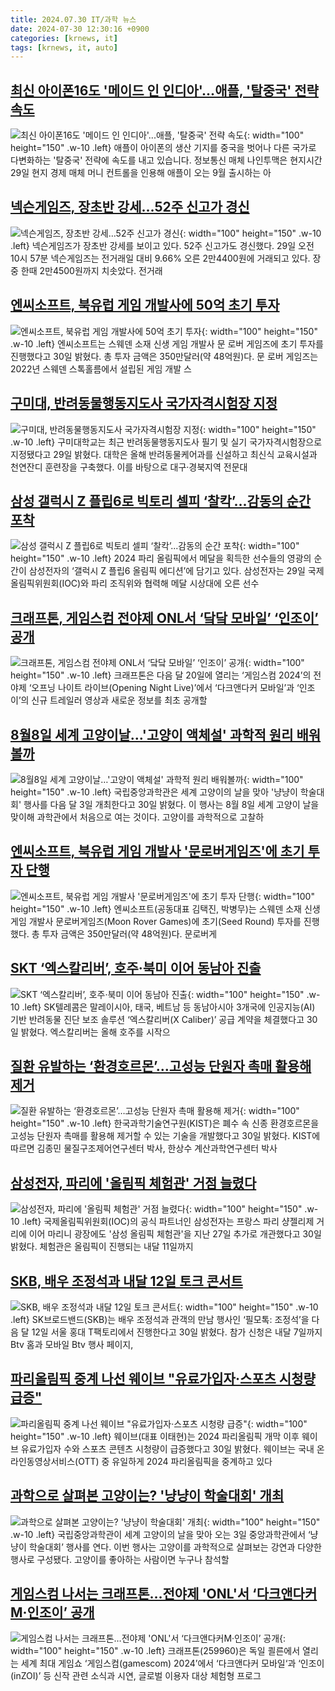 ```yaml
---
title: 2024.07.30 IT/과학 뉴스
date: 2024-07-30 12:30:16 +0900
categories: [krnews, it]
tags: [krnews, it, auto]
---
```

## [최신 아이폰16도 '메이드 인 인디아'...애플, '탈중국' 전략 속도](https://n.news.naver.com/mnews/article/374/0000395109)

![최신 아이폰16도 '메이드 인 인디아'...애플, '탈중국' 전략 속도](https://mimgnews.pstatic.net/image/origin/374/2024/07/30/395109.jpg?type=nf220_150){: width="100" height="150" .w-10 .left}
애플이 아이폰의 생산 기지를 중국을 벗어나 다른 국가로 다변화하는 '탈중국' 전략에 속도를 내고 있습니다. 정보통신 매체 나인투맥은 현지시간 29일 현지 경제 매체 머니 컨트롤을 인용해 애플이 오는 9월 출시하는 아

## [넥슨게임즈, 장초반 강세…52주 신고가 경신](https://n.news.naver.com/mnews/article/009/0005341954)

![넥슨게임즈, 장초반 강세…52주 신고가 경신](https://mimgnews.pstatic.net/image/origin/009/2024/07/29/5341954.jpg?type=nf220_150){: width="100" height="150" .w-10 .left}
넥슨게임즈가 장초반 강세를 보이고 있다. 52주 신고가도 경신했다. 29일 오전 10시 57분 넥슨게임즈는 전거래일 대비 9.66% 오른 2만4400원에 거래되고 있다. 장중 한때 2만4500원까지 치솟았다. 전거래

## [엔씨소프트, 북유럽 게임 개발사에 50억 초기 투자](https://n.news.naver.com/mnews/article/016/0002342763)

![엔씨소프트, 북유럽 게임 개발사에 50억 초기 투자](https://mimgnews.pstatic.net/image/origin/016/2024/07/30/2342763.jpg?type=nf220_150){: width="100" height="150" .w-10 .left}
엔씨소프트는 스웨덴 소재 신생 게임 개발사 문 로버 게임즈에 초기 투자를 진행했다고 30일 밝혔다. 총 투자 금액은 350만달러(약 48억원)다. 문 로버 게임즈는 2022년 스웨덴 스톡홀름에서 설립된 게임 개발 스

## [구미대, 반려동물행동지도사 국가자격시험장 지정](https://n.news.naver.com/mnews/article/008/0005070060)

![구미대, 반려동물행동지도사 국가자격시험장 지정](https://mimgnews.pstatic.net/image/origin/008/2024/07/29/5070060.jpg?type=nf220_150){: width="100" height="150" .w-10 .left}
구미대학교는 최근 반려동물행동지도사 필기 및 실기 국가자격시험장으로 지정됐다고 29일 밝혔다. 대학은 올해 반려동물케어과를 신설하고 최신식 교육시설과 천연잔디 훈련장을 구축했다. 이를 바탕으로 대구·경북지역 전문대

## [삼성 갤럭시 Z 플립6로 빅토리 셀피 ‘찰칵’...감동의 순간 포착](https://n.news.naver.com/mnews/article/366/0001008268)

![삼성 갤럭시 Z 플립6로 빅토리 셀피 ‘찰칵’...감동의 순간 포착](https://mimgnews.pstatic.net/image/origin/366/2024/07/29/1008268.jpg?type=nf220_150){: width="100" height="150" .w-10 .left}
2024 파리 올림픽에서 메달을 획득한 선수들의 영광의 순간이 삼성전자의 ‘갤럭시 Z 플립6 올림픽 에디션’에 담기고 있다. 삼성전자는 29일 국제올림픽위원회(IOC)와 파리 조직위와 협력해 메달 시상대에 오른 선수

## [크래프톤, 게임스컴 전야제 ONL서 ‘닼닼 모바일’ ‘인조이’ 공개](https://n.news.naver.com/mnews/article/005/0001714422)

![크래프톤, 게임스컴 전야제 ONL서 ‘닼닼 모바일’ ‘인조이’ 공개](https://mimgnews.pstatic.net/image/origin/005/2024/07/30/1714422.jpg?type=nf220_150){: width="100" height="150" .w-10 .left}
크래프톤은 다음 달 20일에 열리는 ‘게임스컴 2024’의 전야제 ‘오프닝 나이트 라이브(Opening Night Live)’에서 ‘다크앤다커 모바일’과 ‘인조이’의 신규 트레일러 영상과 새로운 정보를 최초 공개할

## [8월8일 세계 고양이날…'고양이 액체설' 과학적 원리 배워볼까](https://n.news.naver.com/mnews/article/421/0007696635)

![8월8일 세계 고양이날…'고양이 액체설' 과학적 원리 배워볼까](https://mimgnews.pstatic.net/image/origin/421/2024/07/30/7696635.jpg?type=nf220_150){: width="100" height="150" .w-10 .left}
국립중앙과학관은 세계 고양이의 날을 맞아 '냥냥이 학술대회' 행사를 다음 달 3일 개최한다고 30일 밝혔다. 이 행사는 8월 8일 세계 고양이 날을 맞이해 과학관에서 처음으로 여는 것이다. 고양이를 과학적으로 고찰하

## [엔씨소프트, 북유럽 게임 개발사 '문로버게임즈'에 초기 투자 단행](https://n.news.naver.com/mnews/article/031/0000857603)

![엔씨소프트, 북유럽 게임 개발사 '문로버게임즈'에 초기 투자 단행](https://mimgnews.pstatic.net/image/origin/031/2024/07/30/857603.jpg?type=nf220_150){: width="100" height="150" .w-10 .left}
엔씨소프트(공동대표 김택진, 박병무)는 스웨덴 소재 신생 게임 개발사 문로버게임즈(Moon Rover Games)에 초기(Seed Round) 투자를 진행했다. 총 투자 금액은 350만달러(약 48억원)다. 문로버게

## [SKT ‘엑스칼리버’, 호주·북미 이어 동남아 진출](https://n.news.naver.com/mnews/article/119/0002856475)

![SKT ‘엑스칼리버’, 호주·북미 이어 동남아 진출](https://mimgnews.pstatic.net/image/origin/119/2024/07/30/2856475.jpg?type=nf220_150){: width="100" height="150" .w-10 .left}
SK텔레콤은 말레이시아, 태국, 베트남 등 동남아시아 3개국에 인공지능(AI) 기반 반려동물 진단 보조 솔루션 ‘엑스칼리버(X Caliber)’ 공급 계약을 체결했다고 30일 밝혔다. 엑스칼리버는 올해 호주를 시작으

## [질환 유발하는 ‘환경호르몬’…고성능 단원자 촉매 활용해 제거](https://n.news.naver.com/mnews/article/119/0002856552)

![질환 유발하는 ‘환경호르몬’…고성능 단원자 촉매 활용해 제거](https://mimgnews.pstatic.net/image/origin/119/2024/07/30/2856552.jpg?type=nf220_150){: width="100" height="150" .w-10 .left}
한국과학기술연구원(KIST)은 폐수 속 신종 환경호르몬을 고성능 단원자 촉매를 활용해 제거할 수 있는 기술을 개발했다고 30일 밝혔다. KIST에 따르면 김종민 물질구조제어연구센터 박사, 한상수 계산과학연구센터 박사

## [삼성전자, 파리에 '올림픽 체험관' 거점 늘렸다](https://n.news.naver.com/mnews/article/014/0005220473)

![삼성전자, 파리에 '올림픽 체험관' 거점 늘렸다](https://mimgnews.pstatic.net/image/origin/014/2024/07/30/5220473.jpg?type=nf220_150){: width="100" height="150" .w-10 .left}
국제올림픽위원회(IOC)의 공식 파트너인 삼성전자는 프랑스 파리 샹젤리제 거리에 이어 마리니 광장에도 '삼성 올림픽 체험관'을 지난 27일 추가로 개관했다고 30일 밝혔다. 체험관은 올림픽이 진행되는 내달 11일까지

## [SKB, 배우 조정석과 내달 12일 토크 콘서트](https://n.news.naver.com/mnews/article/018/0005800405)

![SKB, 배우 조정석과 내달 12일 토크 콘서트](https://mimgnews.pstatic.net/image/origin/018/2024/07/30/5800405.jpg?type=nf220_150){: width="100" height="150" .w-10 .left}
SK브로드밴드(SKB)는 배우 조정석과 관객의 만남 행사인 ‘필모톡: 조정석’을 다음 달 12일 서울 홍대 T팩토리에서 진행한다고 30일 밝혔다. 참가 신청은 내달 7일까지 Btv 홈과 모바일 Btv 행사 페이지,

## [파리올림픽 중계 나선 웨이브 "유료가입자·스포츠 시청량 급증"](https://n.news.naver.com/mnews/article/031/0000857625)

![파리올림픽 중계 나선 웨이브 "유료가입자·스포츠 시청량 급증"](https://mimgnews.pstatic.net/image/origin/031/2024/07/30/857625.jpg?type=nf220_150){: width="100" height="150" .w-10 .left}
웨이브(대표 이태현)는 2024 파리올림픽 개막 이후 웨이브 유료가입자 수와 스포츠 콘텐츠 시청량이 급증했다고 30일 밝혔다. 웨이브는 국내 온라인동영상서비스(OTT) 중 유일하게 2024 파리올림픽을 중계하고 있다

## [과학으로 살펴본 고양이는? '냥냥이 학술대회' 개최](https://n.news.naver.com/mnews/article/018/0005800581)

![과학으로 살펴본 고양이는? '냥냥이 학술대회' 개최](https://mimgnews.pstatic.net/image/origin/018/2024/07/30/5800581.jpg?type=nf220_150){: width="100" height="150" .w-10 .left}
국립중앙과학관이 세계 고양이의 날을 맞아 오는 3일 중앙과학관에서 ‘냥냥이 학술대회’ 행사를 연다. 이번 행사는 고양이를 과학적으로 살펴보는 강연과 다양한 행사로 구성됐다. 고양이를 좋아하는 사람이면 누구나 참석할

## [게임스컴 나서는 크래프톤…전야제 'ONL'서 ‘다크앤다커M·인조이’ 공개](https://n.news.naver.com/mnews/article/018/0005800569)

![게임스컴 나서는 크래프톤…전야제 'ONL'서 ‘다크앤다커M·인조이’ 공개](https://mimgnews.pstatic.net/image/origin/018/2024/07/30/5800569.jpg?type=nf220_150){: width="100" height="150" .w-10 .left}
크래프톤(259960)은 독일 쾰른에서 열리는 세계 최대 게임쇼 ‘게임스컴(gamescom) 2024’에서 ‘다크앤다커 모바일‘과 ‘인조이(inZOI)’ 등 신작 관련 소식과 시연, 글로벌 이용자 대상 체험형 프로그

